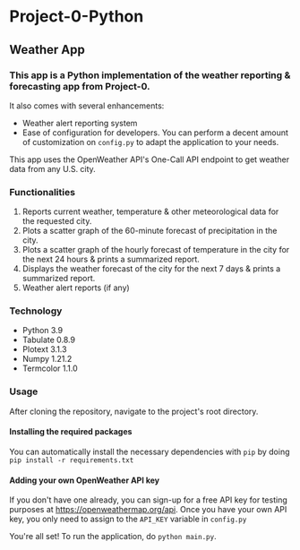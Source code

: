# Project-0-Python
## Weather App

### This app is a Python implementation of the weather reporting & forecasting app from Project-0.
It also comes with several enhancements:
* Weather alert reporting system
* Ease of configuration for developers. You can perform a decent amount of customization on `config.py` to adapt the application to your needs.

This app uses the OpenWeather API's One-Call API endpoint to get weather data from any U.S. city.

### Functionalities
1) Reports current weather, temperature & other meteorological data for the requested city.
2) Plots a scatter graph of the 60-minute forecast of precipitation in the city.
3) Plots a scatter graph of the hourly forecast of temperature in the city for the next 24 hours & prints a summarized report.
4) Displays the weather forecast of the city for the next 7 days & prints a summarized report.
5) Weather alert reports (if any)

### Technology
* Python 3.9
* Tabulate 0.8.9
* Plotext 3.1.3
* Numpy 1.21.2
* Termcolor 1.1.0

### Usage
After cloning the repository, navigate to the project's root directory.

#### Installing the required packages
You can automatically install the necessary dependencies with `pip` by doing `pip install -r requirements.txt`

#### Adding your own OpenWeather API key
If you don't have one already, you can sign-up for a free API key for testing purposes at https://openweathermap.org/api.
Once you have your own API key, you only need to assign to the `API_KEY` variable in `config.py`

You're all set! To run the application, do `python main.py`.

